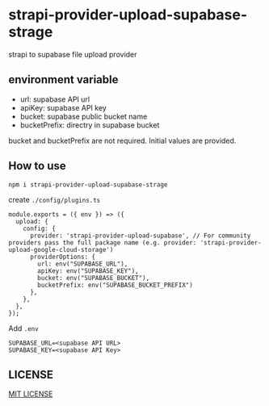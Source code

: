 # strapi-provider-upload-supabase-strage

strapi to supabase file upload provider

## environment variable

- url: supabase API url
- apiKey: supabase API key
- bucket: supabase public bucket name
- bucketPrefix: directry in supabase bucket

bucket and bucketPrefix are not required. Initial values are provided.

## How to use

```
npm i strapi-provider-upload-supabase-strage
```

create `./config/plugins.ts`

```
module.exports = ({ env }) => ({
  upload: {
    config: {
      provider: 'strapi-provider-upload-supabase', // For community providers pass the full package name (e.g. provider: 'strapi-provider-upload-google-cloud-storage')
      providerOptions: {
        url: env("SUPABASE_URL"),
        apiKey: env("SUPABASE_KEY"),
        bucket: env("SUPABASE_BUCKET"),
        bucketPrefix: env("SUPABASE_BUCKET_PREFIX")
      },
    },
  },
});
```

Add `.env`

```
SUPABASE_URL=<supabase API URL>
SUPABASE_KEY=<supabase API Key>
```

## LICENSE

[MIT LICENSE](https://github.com/miya-fubu/strapi-provider-upload-supabase-strage/blob/main/LICENSE)
